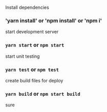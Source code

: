 Install dependencies

### 'yarn install' or 'npm install' or 'npm i'

start development server

### `yarn start` or `npm start`

start unit testing

### `yarn test` or `npm test`

create build files for deploy

### `yarn build` or `npm start build`

sure
